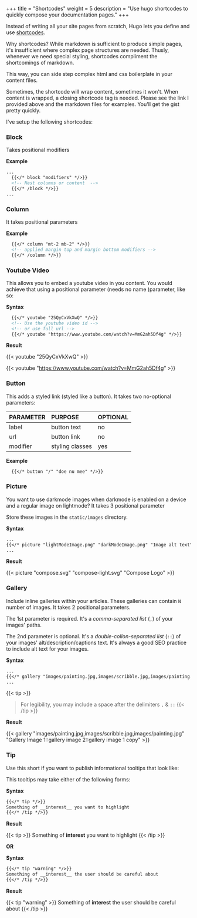 +++
title = "Shortcodes"
weight = 5
description = "Use hugo shortcodes to quickly compose your documentation pages."
+++

Instead of writing all your site pages from scratch, Hugo lets you define and use [shortcodes](https://gohugo.io/content-management/shortcodes/).

Why shortcodes? While markdown is sufficient to produce simple pages, it's insufficient where complex page structures are needed. Thusly, whenever we need special styling, shortcodes compliment the shortcomings of markdown.

This way, you can side step complex html and css boilerplate in your content files.

Sometimes, the shortcode will wrap content, sometimes it won't. When content is wrapped, a closing shortcode tag is needed. Please see the link I provided above and the markdown files for examples. You'll get the gist pretty quickly.

I've setup the following shortcodes:

### Block 

Takes positional modifiers

**Example**
```markdown
...
  {{</* block "modifiers" */>}}
  <!-- Nest columns or content  -->
  {{</* /block */>}}
...
```

### Column

It takes positional parameters

**Example**
```markdown
  {{</* column "mt-2 mb-2" */>}}
  <!-- applied margin top and margin bottom modifiers -->
  {{</* /column */>}}
```

### Youtube Video

This allows you to embed a youtube video in you content. You would achieve that using a positional parameter (needs no name )parameter, like so:

__Syntax__

```markdown
  {{</* youtube "25QyCxVkXwQ" */>}}
  <!-- Use the youtube video id -->
  <!-- or use full url -->
  {{</* youtube "https://www.youtube.com/watch?v=MmG2ah5Df4g" */>}}
```

__Result__

{{< youtube "25QyCxVkXwQ" >}}

{{< youtube "https://www.youtube.com/watch?v=MmG2ah5Df4g" >}}

### Button

This adds a styled link (styled like a button). It takes two no-optional parameters:

| PARAMETER | PURPOSE | OPTIONAL |
| :---  | :--- | :--- |
| label | button text | no |
| url | button link | no |
| modifier | styling classes | yes |

**Example**

```markdown
  {{</* button "/" "doe nu mee" */>}}
```

### Picture

You want to use darkmode images when darkmode is enabled on a device and a regular image on lightmode? It takes 3 positional parameter

Store these images in the `static/images` directory. 

__Syntax__

```markdown
...
{{</* picture "lightModeImage.png" "darkModeImage.png" "Image alt text" */>}}
...
```

__Result__

{{< picture "compose.svg" "compose-light.svg" "Compose Logo" >}}

### Gallery

Include inline galleries within your articles. These galleries can contain `N` number of images. It takes 2 positional parameters. 

The 1st parameter is required. It's a _comma-separated list_ (`,`) of your images' paths.

The 2nd parameter is optional. It's a _double-collon-separated list_ (`::`) of your images' alt/description/captions text. It's always a good SEO practice to include alt text for your images.

__Syntax__

```markdown
...
{{</* gallery "images/painting.jpg,images/scribble.jpg,images/painting.jpg" "Gallery Image 1::gallery image 2::gallery image 1 copy" */>}}
...
```
{{< tip >}}
> For legibility, you may include a space after the delimiters `,` & `::`
{{< /tip  >}}

__Result__

{{< gallery "images/painting.jpg,images/scribble.jpg,images/painting.jpg" "Gallery Image 1::gallery image 2::gallery image 1 copy" >}}


### Tip

Use this short if you want to publish informational tooltips that look like:

This tooltips may take either of the following forms:

__Syntax__

```markdown
{{</* tip */>}}
Something of __interest__ you want to highlight
{{</* /tip */>}}
```

__Result__

{{< tip >}}
Something of __interest__ you want to highlight
{{< /tip >}}

__OR__

__Syntax__

```markdown
{{</* tip "warning" */>}}
Something of __interest__ the user should be careful about
{{</* /tip */>}}
```

__Result__

{{< tip "warning" >}}
Something of __interest__ the user should be careful about
{{< /tip >}}
